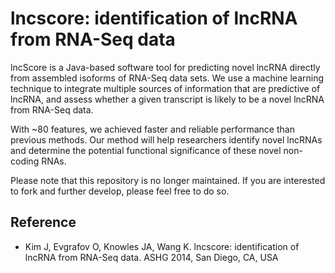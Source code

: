 # lncscore: identification of lncRNA from RNA-Seq data

lncScore is a Java-based software tool for predicting novel lncRNA directly from assembled isoforms of RNA-Seq data sets. We use a machine learning technique to integrate multiple sources of information that are predictive of lncRNA, and assess whether a given transcript is likely to be a novel lncRNA from RNA-Seq data.

With ~80 features, we achieved faster and reliable performance than previous 
methods. Our method will help researchers identify novel lncRNAs and determine 
the potential functional significance of these novel non-coding RNAs. 

Please note that this repository is no longer maintained. If you are interested to fork and further develop, please feel free to do so.

## Reference

* Kim J, Evgrafov O, Knowles JA, Wang K. lncscore: identification of lncRNA from RNA-Seq data. ASHG 2014, San Diego, CA, USA
